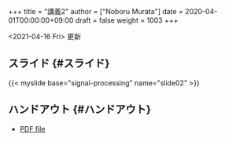 +++
title = "講義2"
author = ["Noboru Murata"]
date = 2020-04-01T00:00:00+09:00
draft = false
weight = 1003
+++

<span class="timestamp-wrapper"><span class="timestamp">&lt;2021-04-16 Fri&gt; </span></span> 更新


## スライド {#スライド}

{{< myslide base="signal-processing" name="slide02" >}}


## ハンドアウト {#ハンドアウト}

-   [PDF file](https://noboru-murata.github.io/signal-processing/pdfs/slide02.pdf)